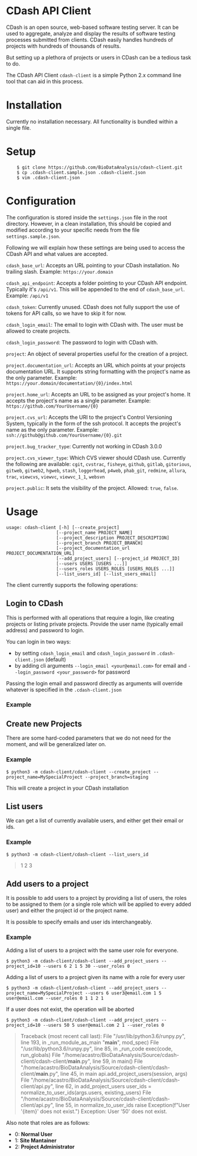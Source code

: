 # CDash API Client

CDash is an open source, web-based software testing server. It can be used to aggregate, analyze and display the results of software testing processes submitted from clients. CDash easily handles hundreds of projects with hundreds of thousands of results.

But setting up a plethora of projects or users in CDash can be a tedious task to do.

The CDash API Client `cdash-client` is a simple Python 2.x command line tool that can aid in this process.

# Installation

Currently no installation necessary. All functionality is bundled within a single file.

# Setup

```
    $ git clone https://github.com/BioDataAnalysis/cdash-client.git
    $ cp .cdash-client.sample.json .cdash-client.json
    $ vim .cdash-client.json
```

# Configuration

The configuration is stored inside the `settings.json` file in the root directory. However, in a clean installation, this should be copied and modified according to your specific needs from the file `settings.sample.json`.

Following we will explain how these settings are being used to access the CDash API and what values are accepted.

`cdash_base_url`: Accepts an URL pointing to your CDash installation. No trailing slash.
Example: `https://your.domain`

`cdash_api_endpoint`: Accepts a folder pointing to your CDash API endpoint. Typically it's `/api/v1`. This will be appended to the end of `cdash_base_url`.
Example: `/api/v1`

`cdash_token`: Currently unused. CDash does not fully support the use of tokens for API calls, so we have to skip it for now.

`cdash_login_email`: The email to login with CDash with. The user must be allowed to create projects.

`cdash_login_password`: The password to login with CDash with.

`project`: An object of several properties useful for the creation of a project.

`project.documentation_url`: Accepts an URL which points at your projects documentation URL. It supports string formatting with the project's name as the only parameter.
Example: `https://your.domain/documentation/{0}/index.html`

`project.home_url`: Accepts an URL to be assigned as your project's home. It accepts the project's name as a single parameter.
Example: `https://github.com/YourUsername/{0}`

`project.cvs_url`: Accepts the URI to the project's Control Versioning System, typically in the form of the ssh protocol. It accepts the project's name as the only parameter.
Example: `ssh://github@github.com/YourUsername/{0}.git`

`project.bug_tracker_type`: Currently not working in CDash 3.0.0

`project.cvs_viewer_type`: Which CVS viewer should CDash use. Currently the following are available: `cgit`, `cvstrac`, `fisheye`, `github`, `gitlab`, `gitorious`, `gitweb`, `gitweb2`, `hgweb`, `stash`, `loggerhead`, `p4web`, `phab_git`, `redmine`, `allura`, `trac`, `viewcvs`, `viewvc`, `viewvc_1_1`, `websvn`

`project.public`: It sets the visibility of the project. Allowed: `true`, `false`.

# Usage

```{python}
usage: cdash-client [-h] [--create_project]
                   [--project_name PROJECT_NAME]
                   [--project_description PROJECT_DESCRIPTION]
                   [--project_branch PROJECT_BRANCH]
                   [--project_documentation_url PROJECT_DOCUMENTATION_URL]
                   [--add_project_users] [--project_id PROJECT_ID]
                   [--users USERS [USERS ...]]
                   [--users_roles USERS_ROLES [USERS_ROLES ...]]
                   [--list_users_id] [--list_users_email]
```

The client currently supports the following operations:

## Login to CDash

This is performed with all operations that require a login, like creating projects or listing private projects.
Provide the user name (typically email address) and password to login.

You can login in two ways:
- by setting `cdash_login_email` and `cdash_login_password` in `.cdash-client.json` (default)
- by adding cli arguments `--login_email <your@email.com>` for email and `--login_password <your_password>` for password

Passing the login email and password directly as arguments will override whatever is
specified in the `.cdash-client.json`

### Example

## Create new Projects

There are some hard-coded parameters that we do not need for the moment, and will be generalized later on.

### Example

```
$ python3 -m cdash-client/cdash-client --create_project --project_name=MySpecialProject --project_branch=staging
```

This will create a project in your CDash installation

## List users

We can get a list of currently available users, and either get their email or ids.

### Example

```
$ python3 -m cdash-client/cdash-client --list_users_id
```

> 1 2 3

## Add users to a project

It is possible to add users to a project by providing a list of users, the roles to be assigned to them (or a single role which will be applied to every added user) and either the project id or the project name.

It is possible to specify emails and user ids interchangeably.

### Example

Adding a list of users to a project with the same user role for everyone.

```
$ python3 -m cdash-client/cdash-client --add_project_users --project_id=10 --users 6 2 1 5 30 --user_roles 0
```

Adding a list of users to a project given its name with a role for every user

```
$ python3 -m cdash-client/cdash-client --add_project_users --project_name=MySpecialProject --users 6 user3@email.com 1 5 user@email.com --user_roles 0 1 1 2 1
```

If a user does not exist, the operation will be aborted

```
$ python3 -m cdash-client/cdash-client --add_project_users --project_id=10 --users 50 5 user@email.com 2 1 --user_roles 0
```
> Traceback (most recent call last):
  File "/usr/lib/python3.6/runpy.py", line 193, in _run_module_as_main
    "__main__", mod_spec)
  File "/usr/lib/python3.6/runpy.py", line 85, in _run_code
    exec(code, run_globals)
  File "/home/acastro/BioDataAnalysis/Source/cdash-client/cdash-client/__main__.py", line 59, in <module>
    main()
  File "/home/acastro/BioDataAnalysis/Source/cdash-client/cdash-client/__main__.py", line 45, in main
    api.add_project_users(session, args)
  File "/home/acastro/BioDataAnalysis/Source/cdash-client/cdash-client/api.py", line 62, in add_project_users
    user_ids = normalize_to_user_ids(args.users, existing_users)
  File "/home/acastro/BioDataAnalysis/Source/cdash-client/cdash-client/api.py", line 55, in normalize_to_user_ids
    raise Exception(f"User '{item}' does not exist.")
Exception: User '50' does not exist.

Also note that roles are as follows:
- 0: **Normal User**
- 1: **Site Mantainer**
- 2: **Project Administrator**
